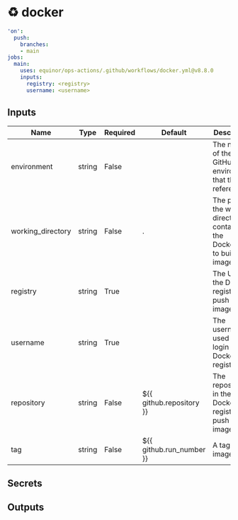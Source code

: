 # ♻ docker

```yaml
'on':
  push:
    branches:
    - main
jobs:
  main:
    uses: equinor/ops-actions/.github/workflows/docker.yml@v8.8.0
    inputs:
      registry: <registry>
      username: <username>

```

## Inputs


| Name | Type | Required | Default | Description |
| --- | --- | --- | --- | --- |
| environment | string | False |  | The name of the GitHub environment that this job references. |
| working_directory | string | False | . | The path of the working directory containing the Dockerfile to build an image from. |
| registry | string | True |  | The URL of the Docker registry to push the image to. |
| username | string | True |  | The username used to login to the Docker registry. |
| repository | string | False | ${{ github.repository }} | The repository in the Docker registry to push the image to. |
| tag | string | False | ${{ github.run_number }} | A tag for the image. |


## Secrets

## Outputs
